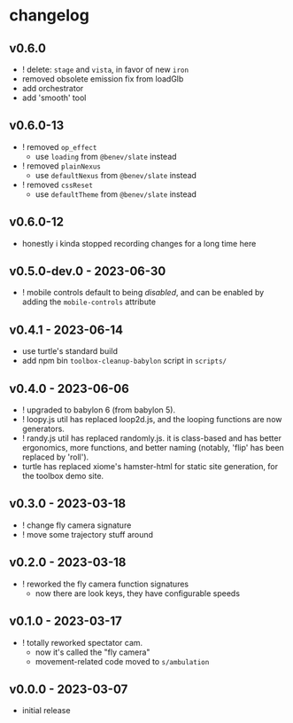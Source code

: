 
# changelog

## v0.6.0

- ! delete: `stage` and `vista`, in favor of new `iron`
- removed obsolete emission fix from loadGlb
- add orchestrator
- add 'smooth' tool

## v0.6.0-13
- ! removed `op_effect`
  - use `loading` from `@benev/slate` instead
- ! removed `plainNexus`
  - use `defaultNexus` from `@benev/slate` instead
- ! removed `cssReset`
  - use `defaultTheme` from `@benev/slate` instead

## v0.6.0-12
- honestly i kinda stopped recording changes for a long time here

## v0.5.0-dev.0 - 2023-06-30
- ! <benev-theater> mobile controls default to being *disabled*, and can be enabled by adding the `mobile-controls` attribute

## v0.4.1 - 2023-06-14
- use turtle's standard build
- add npm bin `toolbox-cleanup-babylon` script in `scripts/`

## v0.4.0 - 2023-06-06
- ! upgraded to babylon 6 (from babylon 5).
- ! loopy.js util has replaced loop2d.js, and the looping functions are now generators.
- ! randy.js util has replaced randomly.js. it is class-based and has better ergonomics, more functions, and better naming (notably, 'flip' has been replaced by 'roll').
- turtle has replaced xiome's hamster-html for static site generation, for the toolbox demo site.

## v0.3.0 - 2023-03-18
- ! change fly camera signature
- ! move some trajectory stuff around

## v0.2.0 - 2023-03-18
- ! reworked the fly camera function signatures
  - now there are look keys, they have configurable speeds

## v0.1.0 - 2023-03-17
- ! totally reworked spectator cam.
  - now it's called the "fly camera"
  - movement-related code moved to `s/ambulation`

## v0.0.0 - 2023-03-07
- initial release
